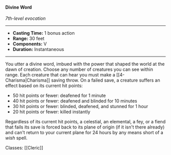 #### Divine Word
*7th-level evocation*
___
- **Casting Time:** 1 bonus action
- **Range:** 30 feet
- **Components:** V
- **Duration:** Instantaneous
---
You utter a divine word, imbued with the power that shaped the world at the dawn of creation. Choose any number of creatures you can see within range. Each creature that can hear you must make a [[4-Charisma|Charisma]] saving throw. On a failed save, a creature suffers an effect based on its current hit points:

- 50 hit points or fewer: deafened for 1 minute
- 40 hit points or fewer: deafened and blinded for 10 minutes
- 30 hit points or fewer: blinded, deafened, and stunned for 1 hour
- 20 hit points or fewer: killed instantly

Regardless of its current hit points, a celestial, an elemental, a fey, or a fiend that fails its save is forced back to its plane of origin (if it isn't there already) and can't return to your current plane for 24 hours by any means short of a *wish* spell.

Classes: [[Cleric]]
